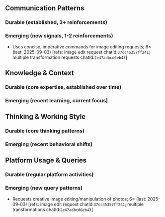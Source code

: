 ## Communication Patterns
### Durable (established, 3+ reinforcements)

### Emerging (new signals, 1-2 reinforcements)
- Uses concise, imperative commands for image editing requests; 6× (last: 2025-09-03) [refs: image edit request chatId:`37cc45357ff241`; multiple transformation requests chatId:`2e47adbcd6eb43`]

## Knowledge & Context
### Durable (core expertise, established over time)

### Emerging (recent learning, current focus)

## Thinking & Working Style
### Durable (core thinking patterns)

### Emerging (recent behavioral shifts)

## Platform Usage & Queries
### Durable (regular platform activities)

### Emerging (new query patterns)
- Requests creative image editing/manipulation of photos; 6× (last: 2025-09-03) [refs: image edit request chatId:`37cc45357ff241`; multiple transformations chatId:`2e47adbcd6eb43`]